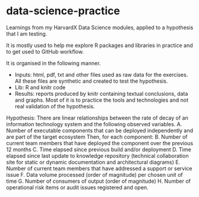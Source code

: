# data-science-practice
Learnings from my HarvardX Data Science modules, applied to a hypothesis that I am testing.

It is mostly used to help me explore R packages and libraries in practice and to get used to GitHub workflow.

It is organised in the following manner.
- Inputs: html, pdf, txt and other files used as raw data for the exercises. All these files are synthetic and created to test the hypothesis.
- Lib: R and knitr code
- Results: reports produced by knitr containing textual conclusions, data and graphs. Most of it is to practice the tools and technologies and not real validation of the hypothesis.

Hypothesis: There are linear relationships between the rate of decay of an information technology system and the following observed variables.
A. Number of executable components that can be deployed independently and are part of the target ecosystem
Then, for each component:
B. Number of current team members that have deployed the component over the previous 12 months
C. Time elapsed since previous build and/or deployment
D. Time elapsed since last update to knowledge repository (technical collaboration site for static or dynamic documentation and architectural diagrams)
E. Number of current team members that have addressed a support or service issue
F. Data volume processed (order of magnitude) per chosen unit of time 
G. Number of consumers of output (order of magnitude)
H. Number of operational risk items or audit issues registered and open.
